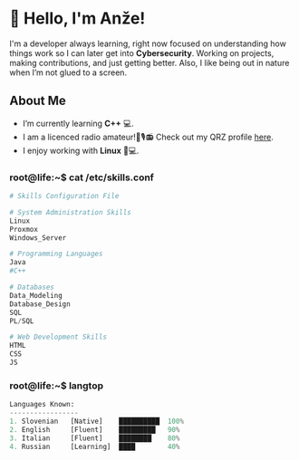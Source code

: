 
# 👋 Hello, I'm Anže!

I'm a developer always learning, right now focused on understanding how things work so I can later get into **Cybersecurity**. Working on projects, making contributions, and just getting better. Also, I like being out in nature when I’m not glued to a screen.

## About Me

- I’m currently learning **C++** 💻.
- I am a licenced radio amateur!📡🎙️📻 Check out my QRZ profile [here](https://www.qrz.com/db/s56pas).
- I enjoy working with **Linux** 🐧💻.


### **root**@**life**:~$ cat /etc/skills.conf
```python
# Skills Configuration File

# System Administration Skills
Linux
Proxmox
Windows_Server

# Programming Languages
Java
#C++

# Databases
Data_Modeling
Database_Design
SQL
PL/SQL

# Web Development Skills
HTML
CSS
JS
```

### **root**@**life**:~$ langtop
```python
Languages Known:
-----------------
1. Slovenian   [Native]    ██████████  100% 
2. English     [Fluent]    █████████   90%  
3. Italian     [Fluent]    ████████    80%  
4. Russian     [Learning]  ████        40%  
```
